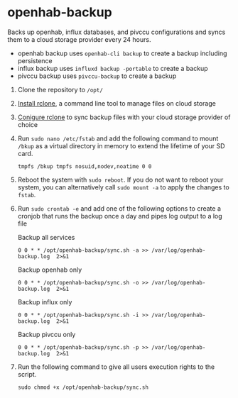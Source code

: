 # openhab-backup
Backs up openhab, influx databases, and pivccu configurations and syncs them to a cloud storage provider every 24 hours.

- openhab backup uses `openhab-cli backup` to create a backup including persistence
- influx backup uses `influxd backup -portable` to create a backup
- pivccu backup uses `pivccu-backup` to create a backup

1. Clone the repository to `/opt/`
2. [Install rclone](https://rclone.org/install/), a command line tool to manage files on cloud storage
3. [Conigure rclone](https://rclone.org/docs/) to sync backup files with your cloud storage provider of choice
4. Run `sudo nano /etc/fstab` and add the following command to mount `/bkup` as a virtual directory in memory to extend the lifetime of your SD card.
   ```
   tmpfs /bkup tmpfs nosuid,nodev,noatime 0 0
   ```

6. Reboot the system with `sudo reboot`. If you do not want to reboot your system, you can alternatively call `sudo mount -a` to apply the changes to `fstab`.
7. Run `sudo crontab -e` and add one of the following options to create a cronjob that runs the backup once a day and pipes log output to a log file

   Backup all services
   ```
   0 0 * * /opt/openhab-backup/sync.sh -a >> /var/log/openhab-backup.log  2>&1
   ```
   
   Backup openhab only
   ```
   0 0 * * /opt/openhab-backup/sync.sh -o >> /var/log/openhab-backup.log  2>&1
   ```

   Backup influx only
   ```
   0 0 * * /opt/openhab-backup/sync.sh -i >> /var/log/openhab-backup.log  2>&1
   ```

   Backup pivccu only
   ```
   0 0 * * /opt/openhab-backup/sync.sh -p >> /var/log/openhab-backup.log  2>&1
   ```

9. Run the following command to give all users execution rights to the script.
    ```
    sudo chmod +x /opt/openhab-backup/sync.sh
    ```
